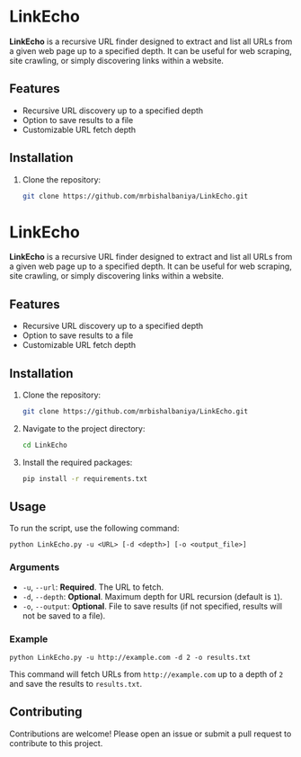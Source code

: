 # LinkEcho

**LinkEcho** is a recursive URL finder designed to extract and list all URLs from a given web page up to a specified depth. It can be useful for web scraping, site crawling, or simply discovering links within a website.

## Features

- Recursive URL discovery up to a specified depth
- Option to save results to a file
- Customizable URL fetch depth

## Installation

1. Clone the repository:

   ```bash
   git clone https://github.com/mrbishalbaniya/LinkEcho.git

# LinkEcho

**LinkEcho** is a recursive URL finder designed to extract and list all URLs from a given web page up to a specified depth. It can be useful for web scraping, site crawling, or simply discovering links within a website.

## Features

- Recursive URL discovery up to a specified depth
- Option to save results to a file
- Customizable URL fetch depth

## Installation

1. Clone the repository:

    ```bash
    git clone https://github.com/mrbishalbaniya/LinkEcho.git
    ```

2. Navigate to the project directory:

    ```bash
    cd LinkEcho
    ```

3. Install the required packages:

    ```bash
    pip install -r requirements.txt
    ```

## Usage

To run the script, use the following command:


    python LinkEcho.py -u <URL> [-d <depth>] [-o <output_file>]
  

### Arguments

- `-u`, `--url`: **Required**. The URL to fetch.
- `-d`, `--depth`: **Optional**. Maximum depth for URL recursion (default is `1`).
- `-o`, `--output`: **Optional**. File to save results (if not specified, results will not be saved to a file).

### Example


    python LinkEcho.py -u http://example.com -d 2 -o results.txt
    

This command will fetch URLs from `http://example.com` up to a depth of `2` and save the results to `results.txt`.



## Contributing

Contributions are welcome! Please open an issue or submit a pull request to contribute to this project.


